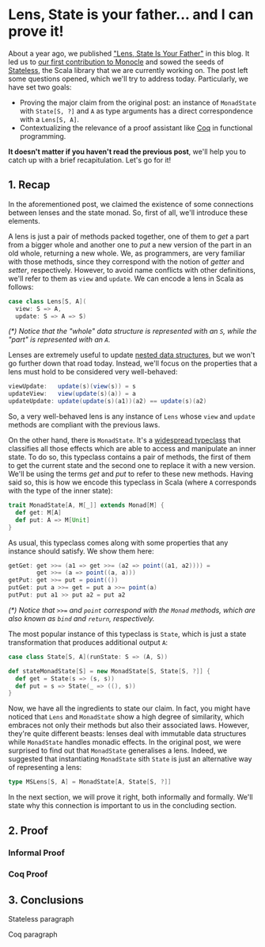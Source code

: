 # Lens, State is your father... and I can prove it!

About a year ago, we published ["Lens, State Is Your
Father"](https://blog.hablapps.com/2016/11/10/lens-state-is-your-father/) in
this blog. It led us to [our first contribution to
Monocle](https://github.com/julien-truffaut/Monocle/pull/415) and sowed the
seeds of [Stateless](https://github.com/hablapps/stateless), the Scala library
that we are currently working on. The post left some questions opened, which
we'll try to address today. Particularly, we have set two goals:

* Proving the major claim from the original post: an instance of `MonadState` with `State[S, ?]` and `A` as type arguments has a direct correspondence with a `Lens[S, A]`.
* Contextualizing the relevance of a proof assistant like [Coq](https://coq.inria.fr/) in functional programming.

**It doesn't matter if you haven't read the previous post**, we'll help you to
catch up with a brief recapitulation. Let's go for it!

## 1. Recap

In the aforementioned post, we claimed the existence of some connections between
lenses and the state monad. So, first of all, we'll introduce these elements.

A lens is just a pair of methods packed together, one of them to *get* a part
from a bigger whole and another one to *put* a new version of the part in an old
whole, returning a new whole. We, as programmers, are very familiar with those
methods, since they correspond with the notion of *getter* and *setter*,
respectively. However, to avoid name conflicts with other definitions, we'll
refer to them as `view` and `update`. We can encode a lens in Scala as follows:

```scala
case class Lens[S, A](
  view: S => A,
  update: S => A => S)
```

_(*) Notice that the "whole" data structure is represented with an `S`, while the
"part" is represented with an `A`._

Lenses are extremely useful to update [nested data
structures](http://julien-truffaut.github.io/Monocle/optics/lens.html), but we
won't go further down that road today. Instead, we'll focus on the properties
that a lens must hold to be considered very well-behaved:

```scala
viewUpdate:   update(s)(view(s)) = s
updateView:   view(update(s)(a)) = a
updateUpdate: update(update(s)(a1))(a2) == update(s)(a2)
```

So, a very well-behaved lens is any instance of `Lens` whose `view` and `update`
methods are compliant with the previous laws.

On the other hand, there is `MonadState`. It's a [widespread
typeclass](http://www.cs.ox.ac.uk/people/jeremy.gibbons/publications/utp-monads.pdf)
that classifies all those effects which are able to access and manipulate an
inner state. To do so, this typeclass contains a pair of methods, the first of
them to get the current state and the second one to replace it with a new
version. We'll be using the terms *get* and *put* to refer to these new methods.
Having said so, this is how we encode this typeclass in Scala (where `A`
corresponds with the type of the inner state):

```scala
trait MonadState[A, M[_]] extends Monad[M] {
  def get: M[A]
  def put: A => M[Unit]
}
```

As usual, this typeclass comes along with some properties that any instance
should satisfy. We show them here:

```scala
getGet: get >>= (a1 => get >>= (a2 => point((a1, a2)))) =
        get >>= (a => point((a, a)))
getPut: get >>= put = point(())
putGet: put a >>= get = put a >>= point(a)
putPut: put a1 >> put a2 = put a2
```

_(*) Notice that `>>=` and `point` correspond with the `Monad` methods, which
are also known as `bind` and `return`, respectively._

The most popular instance of this typeclass is `State`, which is just a state transformation that produces additional output `A`:

```scala
case class State[S, A](runState: S => (A, S))

def stateMonadState[S] = new MonadState[S, State[S, ?]] {
  def get = State(s => (s, s))
  def put = s => State(_ => ((), s))
}
```

Now, we have all the ingredients to state our claim. In fact, you might have
noticed that `Lens` and `MonadState` show a high degree of similarity, which
embraces not only their methods but also their associated laws. However, they're
quite different beasts: lenses deal with immutable data structures while
`MonadState` handles monadic effects. In the original post, we were surprised to
find out that `MonadState` generalises a lens. Indeed, we suggested that
instantiating `MonadState` sith `State` is just an alternative way of
representing a lens:

```scala
type MSLens[S, A] = MonadState[A, State[S, ?]]
```

In the next section, we will prove it right, both informally and formally. We'll
state why this connection is important to us in the concluding section.

## 2. Proof

### Informal Proof

### Coq Proof

## 3. Conclusions

Stateless paragraph

Coq paragraph
